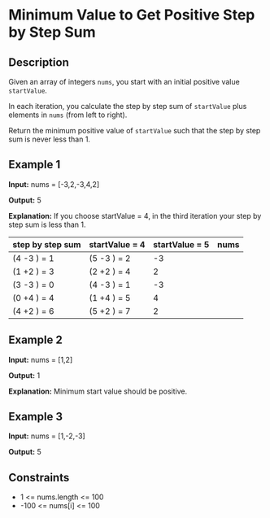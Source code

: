 # Minimum Value to Get Positive Step by Step Sum

## Description

Given an array of integers `nums`, you start with an initial positive value `startValue`.

In each iteration, you calculate the step by step sum of `startValue` plus elements in `nums` (from left to right).

Return the minimum positive value of `startValue` such that the step by step sum is never less than 1.

## Example 1

**Input:**
nums = [-3,2,-3,4,2]

**Output:**
5

**Explanation:**
If you choose startValue = 4, in the third iteration your step by step sum is less than 1.

| step by step sum | startValue = 4 | startValue = 5 | nums |
|------------------|----------------|----------------|------|
| (4 -3 ) = 1      | (5 -3 ) = 2    | -3   |
| (1 +2 ) = 3      | (2 +2 ) = 4    | 2    |
| (3 -3 ) = 0      | (4 -3 ) = 1    | -3   |
| (0 +4 ) = 4      | (1 +4 ) = 5    | 4    |
| (4 +2 ) = 6      | (5 +2 ) = 7    | 2    |

## Example 2

**Input:**
nums = [1,2]

**Output:**
1

**Explanation:**
Minimum start value should be positive.

## Example 3

**Input:**
nums = [1,-2,-3]

**Output:**
5

## Constraints

- 1 <= nums.length <= 100
- -100 <= nums[i] <= 100
